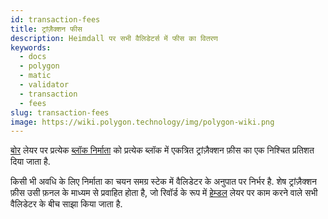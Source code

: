 ```yaml
---
id: transaction-fees
title: ट्रांज़ैक्शन फीस
description: Heimdall पर सभी वैलिडेटर्स में फीस का वितरण
keywords:
  - docs
  - polygon
  - matic
  - validator
  - transaction
  - fees
slug: transaction-fees
image: https://wiki.polygon.technology/img/polygon-wiki.png
---
```


[बोर](/docs/maintain/glossary.md#bor) लेयर पर प्रत्येक [ब्लॉक निर्माता](/docs/maintain/glossary.md#block-producer) को प्रत्येक ब्लॉक में एकत्रित ट्रांज़ैक्शन फ़ीस का एक निश्चित प्रतिशत दिया जाता है.

किसी भी अवधि के लिए निर्माता का चयन समग्र स्टेक में वैलिडेटर के अनुपात पर निर्भर है. शेष ट्रांज़ैक्शन फ़ीस उसी फ़नल के माध्यम से प्रवाहित होता है, जो रिवॉर्ड के रूप में [हेम्डल](/docs/maintain/glossary.md#heimdall) लेयर पर काम करने वाले सभी वैलिडेटर के बीच साझा किया जाता है.

